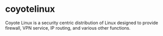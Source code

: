 # coyotelinux
Coyote Linux is a security centric distribution of Linux designed to provide firewall, VPN service, IP routing, and various other functions.
